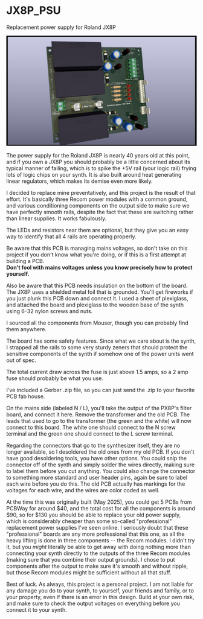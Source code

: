 # JX8P_PSU
Replacement power supply for Roland JX8P

![Alt text](JX8P_PSU.jpg)

The power supply for the Roland JX8P is nearly 40 years old at this point, and if you own a JX8P you should probably be a little concerned about its 
typical manner of failing, which is to spike the +5V rail (your logic rail) frying lots of logic chips on your synth.  It is also built 
around heat generating linear regulators, which makes its demise even more likely.

I decided to replace mine preventatively, and this project is the result of that effort.  It's basically three Recom power modules with a common ground, and 
various conditioning components on the output side to make sure we have perfectly smooth rails, despite the fact that these are switching rather than linear 
supplies.  It works fabulously.

The LEDs and resistors near them are optional, but they give you an easy way to identify that all 4 rails are operating properly.  

Be aware that this 
PCB is managing mains voltages, so don't take on this project if you don't know what you're doing, or if this is a first attempt at building a PCB.  
**Don't fool with mains voltages unless you know precisely how to protect yourself.**

Also be aware that this PCB needs insulation on the bottom of the board.  The JX8P uses a shielded metal foil that is grounded.  You'll get fireworks if you 
just plunk this PCB down and connect it.  I used a sheet of plexiglass, and attached the board and plexiglass to the wooden base of the synth using 6-32 
nylon screws and nuts.

I sourced all the components from Mouser, though you can probably find them anywhere.  

The board has some safety features.  Since what we care about is the synth, I strapped all the rails to some very sturdy zeners that should protect the 
sensitive components of the synth if somehow one of the power units went out of spec.

The total current draw across the fuse is just above 1.5 amps, so a 2 amp fuse should probably be what you use.

I've included a Gerber .zip file, so you can just send the .zip to your favorite PCB fab house.

On the mains side (labeled N / L), you'll take the output of the PX8P's filter board, and connect it here.  Remove the transformer and the old PCB.  The 
leads that used to go to the transformer (the green and the white) will now connect to this board.  The white one should connect to the N screw terminal and 
the green one should connect to the L screw terminal.

Regarding the connectors that go to the synthesizer itself, they are no longer available, so I desoldered the old ones from my old PCB.  If you don't have 
good desoldering tools, you have other options.  You could snip the connector off of the synth and simply solder the wires directly, making sure to label 
them before you cut anything.  You could also change the connector to something more standard and user header pins, again be sure to label each wire before 
you do this.  The old PCB actually has markings for the voltages for each wire, and the wires are color coded as well.

At the time this was originally built (May 2025), you could get 5 PCBs from PCBWay for around $40, and the total cost for all the components is around $90, 
so for $130 you should be able to replace your old power supply, which is considerably cheaper than some so-called "professional" replacement power supplies 
I've seen online.  I seriously doubt that these "professional" boards are any more professional that this one, as all the heavy lifting is done in three 
components -- the Recom modules.  I didn't try it, but you *might* literally be able to get away with doing nothing more than connecting your synth directly 
to the outputs of the three Recom modules (making sure that you combine their output grounds).  I chose to put components after the output to make sure it's 
smooth and without ripple, but those Recom modules might be sufficient without all that stuff.

Best of luck.  As always, this project is a personal project.  I am not liable for any damage you do to your synth, to yourself, your friends and family, or 
to your property, even if there is an error in this design.  Build at your own risk, and make sure to check the output voltages on everything before you connect it to your synth.